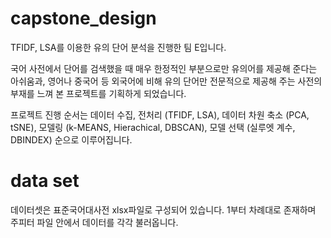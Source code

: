 # capstone_design

TFIDF, LSA를 이용한 유의 단어 분석을 진행한 팀 E입니다. 

국어 사전에서 단어를 검색했을 때 매우 한정적인 부분으로만 유의어를 제공해 준다는 아쉬움과, 영어나 중국어 등 외국어에 비해 유의 단어만 전문적으로 제공해 주는 사전의 부재를 느껴 본 프로젝트를 기획하게 되었습니다. 
    
프로젝트 진행 순서는 데이터 수집, 전처리 (TFIDF, LSA), 데이터 차원 축소 (PCA, tSNE), 모델링 (k-MEANS, Hierachical, DBSCAN), 모델 선택 (실루엣 계수, DBINDEX) 순으로 이루어집니다. 


# data set
데이터셋은 표준국어대사전 xlsx파일로 구성되어 있습니다. 1부터 차례대로 존재하며 주피터 파일 안에서 데이터를 각각 불러옵니다.

